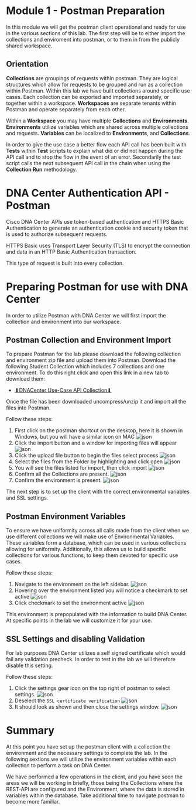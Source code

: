 
# Module 1 - Postman Preparation
In this module we will get the postman client operational and ready for use in the various sections of this lab. The first step will be to either import the collections and enviroment into postman, or to them in from the publicly shared workspace.

## Orientation
**Collections** are groupings of requests within postman. They are logical structures which allow for requests to be grouped and run as a collection within Postman. Within this lab we have built collections around specific use cases. Each collection can be exported and imported separately, or together within a workspace. **Workspaces** are separate tenants within Postman and operate separately from each other. 

Within a **Workspace** you may have multiple **Collections** and **Environments**. **Environments** utilize variables which are shared across multiple collections and requests. **Variables** can be localized to **Environments**, and **Collections**.

In order to give the use case a better flow each API call has been built with **Tests** within **Test** scripts to explain what did or did not happen during the API call and to stop the flow in the event of an error. Secondarily the test script calls the next subsequent API call in the chain when using the **Collection Run** methodology.

# DNA Center Authentication API - Postman
Cisco DNA Center APIs use token-based authentication and HTTPS Basic Authentication to generate an authentication cookie and security token that is used to authorize subsequent requests.

HTTPS Basic uses Transport Layer Security (TLS) to encrypt the connection and data in an HTTP Basic Authentication transaction.

This type of request is built into every collection.

# Preparing Postman for use with DNA Center
In order to utilize Postman with DNA Center we will first import the collection and environment into our workspace. 

## Postman Collection and Environment Import
To prepare Postman for the lab please download the following collection and environment zip file and upload them into Postman. Download the following Student Collection which includes 7 collections and one environment. To do this right click and open this link in a new tab to download them:
   
- <a href="https://minhaskamal.github.io/DownGit/#/home?url=https://github.com/kebaldwi/DNAC-TEMPLATES/tree/master/LABS/LAB9-Rest-API-Orchestration/postman/DNACenter-UseCase-API-Collection.zip" target="_blank">⬇︎DNACenter Use-Case API Collection⬇︎</a>

Once the file has been downloaded uncompress/unzip it and import all the files into Postman.

Follow these steps:

1. First click on the postman shortcut on the desktop, here it is shown in Windows, but you will have a similar icon on MAC
![json](./images/Postman.png?raw=true "Import JSON")
2. Click the import button and a window for importing files will appear
![json](./images/Postman-Import-Begin.png?raw=true "Import JSON")
3. Click the upload file button to begin the files select process
![json](./images/Postman-Import-File.png?raw=true "Import JSON")
4. Select the files from the Folder by highlighting and click open
![json](./images/Postman-Import-Select-Open.png?raw=true "Import JSON")
5. You will see the files listed for import, then click import
![json](./images/Postman-Import-Upload.png?raw=true "Import JSON")
6. Confirm all the Collections are present.
![json](./images/Postman-Collection-Confirm.png?raw=true "Import JSON")
7. Confirm the environment is present.
![json](./images/Postman-Environment-Confirm.png?raw=true "Import JSON")

The next step is to set up the client with the correct environmental variables and SSL settings.

## Postman Environment Variables
To ensure we have uniformity across all calls made from the client when we use different collections we will make use of Environmental Variables. These variables form a database, which can be used in various collections allowing for uniformity. Additionally, this allows us to build specific collections for various functions, to keep them devoted for specific use cases.

Follow these steps:

1. Navigate to the environment on the left sidebar.
![json](./images/Postman-Environment-Confirm.png?raw=true "Import JSON")
2. Hovering over the environment listed you will notice a checkmark to set active
![json](./images/Postman-Environment-Check.png?raw=true "Import JSON")
3. Click checkmark to set the environment active
![json](./images/Postman-Environment-Active.png?raw=true "Import JSON")

This environment is prepopulated with the information to build DNA Center. At specific points in the lab we will customize it for your use.

## SSL Settings and disabling Validation
For lab purposes DNA Center utilizes a self signed certificate which would fail any validation precheck. In order to test in the lab we will therefore disable this setting.

Follow these steps:

1. Click the settings gear icon on the top right of postman to select settings.
![json](./images/Postman-Settings-Menu.png?raw=true "Import JSON")
2. Deselect the `SSL certificate verification`
![json](./images/Postman-Settings-SSL-Validation-On.png?raw=true "Import JSON")
3. It should look as shown and then close the settings window.
![json](./images/Postman-Settings-SSL-Validation-Off.png?raw=true "Import JSON")

# Summary
At this point you have set up the postman client with a collection the environment and the necessary settings to complete the lab. In the following sextions we will utilize the environment variables within each collection to perform a task on DNA Center.

We have performed a few operations in the client, and you have seen the areas we will be working in briefly, those being the Collections where the REST-API are configured and the Environment, where the data is stored in variables within the database. Take additional time to navigate postman to become more familiar. 

